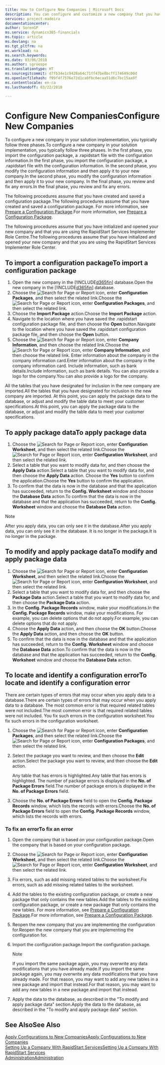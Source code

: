```yaml
---
title: How to Configure New Companies | Microsoft Docs
description: You can configure and customize a new company that you have created. To fine tune your implementation, you proceed in three phases to complete your configuration.
services: project-madeira
documentationcenter: 
author: SorenGP
ms.service: dynamics365-financials
ms.topic: article
ms.devlang: na
ms.tgt_pltfrm: na
ms.workload: na
ms.search.keywords: 
ms.date: 03/06/2018
ms.author: sgroespe
ms.translationtype: HT
ms.sourcegitcommit: d7fb34e1c9428a64c71ff47be8bcff174649c00d
ms.openlocfilehash: f99f4f7576e72d1ca0fbc6ecaa51d6c7bc15aa9f
ms.contentlocale: en-ca
ms.lasthandoff: 03/22/2018

---
```

# <a name="configure-new-companies"></a><span data-ttu-id="be999-104">Configure New Companies</span><span class="sxs-lookup"><span data-stu-id="be999-104">Configure New Companies</span></span>
<span data-ttu-id="be999-105">To configure a new company in your solution implementation, you typically follow three phases.</span><span class="sxs-lookup"><span data-stu-id="be999-105">To configure a new company in your solution implementation, you typically follow three phases.</span></span> <span data-ttu-id="be999-106">In the first phase, you import the configuration package, a .rapidstart file with the configuration information.</span><span class="sxs-lookup"><span data-stu-id="be999-106">In the first phase, you import the configuration package, a .rapidstart file with the configuration information.</span></span> <span data-ttu-id="be999-107">In the second phase, you modify the configuration information and then apply it to your new company.</span><span class="sxs-lookup"><span data-stu-id="be999-107">In the second phase, you modify the configuration information and then apply it to your new company.</span></span> <span data-ttu-id="be999-108">In the final phase, you review and fix any errors.</span><span class="sxs-lookup"><span data-stu-id="be999-108">In the final phase, you review and fix any errors.</span></span>  

<span data-ttu-id="be999-109">The following procedures assume that you have created and saved a configuration package.</span><span class="sxs-lookup"><span data-stu-id="be999-109">The following procedures assume that you have created and saved a configuration package.</span></span> <span data-ttu-id="be999-110">For more information, see [Prepare a Configuration Package](admin-how-to-prepare-a-configuration-package.md).</span><span class="sxs-lookup"><span data-stu-id="be999-110">For more information, see [Prepare a Configuration Package](admin-how-to-prepare-a-configuration-package.md).</span></span>  

<span data-ttu-id="be999-111">The following procedures assume that you have initialized and opened your new company and that you are using the RapidStart Services Implementer Role Centre.</span><span class="sxs-lookup"><span data-stu-id="be999-111">The following procedures assume that you have initialized and opened your new company and that you are using the RapidStart Services Implementer Role Center.</span></span>

## <a name="to-import-a-configuration-package"></a><span data-ttu-id="be999-112">To import a configuration package</span><span class="sxs-lookup"><span data-stu-id="be999-112">To import a configuration package</span></span>  
1. <span data-ttu-id="be999-113">Open the new company in the [!INCLUDE[d365fin](includes/d365fin_md.md)] database.</span><span class="sxs-lookup"><span data-stu-id="be999-113">Open the new company in the [!INCLUDE[d365fin](includes/d365fin_md.md)] database.</span></span>  
2. <span data-ttu-id="be999-114">Choose the ![Search for Page or Report](media/ui-search/search_small.png "Search for Page or Report icon") icon, enter **Configuration Packages**, and then select the related link.</span><span class="sxs-lookup"><span data-stu-id="be999-114">Choose the ![Search for Page or Report](media/ui-search/search_small.png "Search for Page or Report icon") icon, enter **Configuration Packages**, and then select the related link.</span></span>  
3. <span data-ttu-id="be999-115">Choose the **Import Package** action.</span><span class="sxs-lookup"><span data-stu-id="be999-115">Choose the **Import Package** action.</span></span>  
4. <span data-ttu-id="be999-116">Navigate to the location where you have saved the .rapidstart configuration package file, and then choose the **Open** button.</span><span class="sxs-lookup"><span data-stu-id="be999-116">Navigate to the location where you have saved the .rapidstart configuration package file, and then choose the **Open** button.</span></span>  
5. <span data-ttu-id="be999-117">Choose the ![Search for Page or Report](media/ui-search/search_small.png "Search for Page or Report icon") icon, enter **Company Information**, and then choose the related link.</span><span class="sxs-lookup"><span data-stu-id="be999-117">Choose the ![Search for Page or Report](media/ui-search/search_small.png "Search for Page or Report icon") icon, enter **Company Information**, and then choose the related link.</span></span> <span data-ttu-id="be999-118">Enter information about the company in the company information card.</span><span class="sxs-lookup"><span data-stu-id="be999-118">Enter information about the company in the company information card.</span></span> <span data-ttu-id="be999-119">Include information, such as bank details.</span><span class="sxs-lookup"><span data-stu-id="be999-119">Include information, such as bank details.</span></span> <span data-ttu-id="be999-120">You can also provide a logo for the company.</span><span class="sxs-lookup"><span data-stu-id="be999-120">You can also provide a logo for the company.</span></span>  

<span data-ttu-id="be999-121">All the tables that you have designated for inclusion in the new company are imported.</span><span class="sxs-lookup"><span data-stu-id="be999-121">All the tables that you have designated for inclusion in the new company are imported.</span></span> <span data-ttu-id="be999-122">At this point, you can apply the package data to the database, or adjust and modify the table data to meet your customer specifications.</span><span class="sxs-lookup"><span data-stu-id="be999-122">At this point, you can apply the package data to the database, or adjust and modify the table data to meet your customer specifications.</span></span>  

## <a name="to-apply-package-data"></a><span data-ttu-id="be999-123">To apply package data</span><span class="sxs-lookup"><span data-stu-id="be999-123">To apply package data</span></span>  
1. <span data-ttu-id="be999-124">Choose the ![Search for Page or Report](media/ui-search/search_small.png "Search for Page or Report icon") icon, enter **Configuration Worksheet**, and then select the related link.</span><span class="sxs-lookup"><span data-stu-id="be999-124">Choose the ![Search for Page or Report](media/ui-search/search_small.png "Search for Page or Report icon") icon, enter **Configuration Worksheet**, and then select the related link.</span></span>  
2. <span data-ttu-id="be999-125">Select a table that you want to modify data for, and then choose the **Apply Data** action.</span><span class="sxs-lookup"><span data-stu-id="be999-125">Select a table that you want to modify data for, and then choose the **Apply Data** action.</span></span> <span data-ttu-id="be999-126">Choose the **Yes** button to confirm the application.</span><span class="sxs-lookup"><span data-stu-id="be999-126">Choose the **Yes** button to confirm the application.</span></span>
3. <span data-ttu-id="be999-127">To confirm that the data is now in the database and that the application has succeeded, return to the **Config. Worksheet** window and choose the **Database Data** action.</span><span class="sxs-lookup"><span data-stu-id="be999-127">To confirm that the data is now in the database and that the application has succeeded, return to the **Config. Worksheet** window and choose the **Database Data** action.</span></span>  

> [!NOTE]  
>  <span data-ttu-id="be999-128">After you apply data, you can only see it in the database.</span><span class="sxs-lookup"><span data-stu-id="be999-128">After you apply data, you can only see it in the database.</span></span> <span data-ttu-id="be999-129">It is no longer in the package.</span><span class="sxs-lookup"><span data-stu-id="be999-129">It is no longer in the package.</span></span>  

## <a name="to-modify-and-apply-package-data"></a><span data-ttu-id="be999-130">To modify and apply package data</span><span class="sxs-lookup"><span data-stu-id="be999-130">To modify and apply package data</span></span>  
1. <span data-ttu-id="be999-131">Choose the ![Search for Page or Report](media/ui-search/search_small.png "Search for Page or Report icon") icon, enter **Configuration Worksheet**, and then select the related link.</span><span class="sxs-lookup"><span data-stu-id="be999-131">Choose the ![Search for Page or Report](media/ui-search/search_small.png "Search for Page or Report icon") icon, enter **Configuration Worksheet**, and then select the related link.</span></span>  
2. <span data-ttu-id="be999-132">Select a table that you want to modify data for, and then choose the **Package Data** action.</span><span class="sxs-lookup"><span data-stu-id="be999-132">Select a table that you want to modify data for, and then choose the **Package Data** action.</span></span>  
3. <span data-ttu-id="be999-133">In the **Config. Package Records** window, make your modifications.</span><span class="sxs-lookup"><span data-stu-id="be999-133">In the **Config. Package Records** window, make your modifications.</span></span> <span data-ttu-id="be999-134">For example, you can delete options that do not apply.</span><span class="sxs-lookup"><span data-stu-id="be999-134">For example, you can delete options that do not apply.</span></span>  
4. <span data-ttu-id="be999-135">Choose the **Apply Data** action, and then choose the **OK** button.</span><span class="sxs-lookup"><span data-stu-id="be999-135">Choose the **Apply Data** action, and then choose the **OK** button.</span></span>  
5. <span data-ttu-id="be999-136">To confirm that the data is now in the database and that the application has succeeded, return to the **Config. Worksheet** window and choose the **Database Data** action.</span><span class="sxs-lookup"><span data-stu-id="be999-136">To confirm that the data is now in the database and that the application has succeeded, return to the **Config. Worksheet** window and choose the **Database Data** action.</span></span>  

## <a name="to-locate-and-identify-a-configuration-error"></a><span data-ttu-id="be999-137">To locate and identify a configuration error</span><span class="sxs-lookup"><span data-stu-id="be999-137">To locate and identify a configuration error</span></span>  
<span data-ttu-id="be999-138">There are certain types of errors that may occur when you apply data to a database.</span><span class="sxs-lookup"><span data-stu-id="be999-138">There are certain types of errors that may occur when you apply data to a database.</span></span> <span data-ttu-id="be999-139">The most common error is that required related tables were not included.</span><span class="sxs-lookup"><span data-stu-id="be999-139">The most common error is that required related tables were not included.</span></span> <span data-ttu-id="be999-140">You fix such errors in the configuration worksheet.</span><span class="sxs-lookup"><span data-stu-id="be999-140">You fix such errors in the configuration worksheet.</span></span>

1. <span data-ttu-id="be999-141">Choose the ![Search for Page or Report](media/ui-search/search_small.png "Search for Page or Report icon") icon, enter **Configuration Packages**, and then select the related link.</span><span class="sxs-lookup"><span data-stu-id="be999-141">Choose the ![Search for Page or Report](media/ui-search/search_small.png "Search for Page or Report icon") icon, enter **Configuration Packages**, and then select the related link.</span></span>  
2. <span data-ttu-id="be999-142">Select the package you want to review, and then choose the **Edit** action.</span><span class="sxs-lookup"><span data-stu-id="be999-142">Select the package you want to review, and then choose the **Edit** action.</span></span>  

    <span data-ttu-id="be999-143">Any table that has errors is highlighted.</span><span class="sxs-lookup"><span data-stu-id="be999-143">Any table that has errors is highlighted.</span></span> <span data-ttu-id="be999-144">The number of package errors is displayed in the **No. of Package Errors** field.</span><span class="sxs-lookup"><span data-stu-id="be999-144">The number of package errors is displayed in the **No. of Package Errors** field.</span></span>  

3. <span data-ttu-id="be999-145">Choose the **No. of Package Errors** field to open the **Config. Package Records** window, which lists the records with errors.</span><span class="sxs-lookup"><span data-stu-id="be999-145">Choose the **No. of Package Errors** field to open the **Config. Package Records** window, which lists the records with errors.</span></span>  

### <a name="to-fix-an-error"></a><span data-ttu-id="be999-146">To fix an error</span><span class="sxs-lookup"><span data-stu-id="be999-146">To fix an error</span></span>  
1. <span data-ttu-id="be999-147">Open the company that is based on your configuration package.</span><span class="sxs-lookup"><span data-stu-id="be999-147">Open the company that is based on your configuration package.</span></span>  
2. <span data-ttu-id="be999-148">Choose the ![Search for Page or Report](media/ui-search/search_small.png "Search for Page or Report icon") icon, enter **Configuration Worksheet**, and then select the related link.</span><span class="sxs-lookup"><span data-stu-id="be999-148">Choose the ![Search for Page or Report](media/ui-search/search_small.png "Search for Page or Report icon") icon, enter **Configuration Worksheet**, and then select the related link.</span></span>  
3. <span data-ttu-id="be999-149">Fix errors, such as add missing related tables to the worksheet.</span><span class="sxs-lookup"><span data-stu-id="be999-149">Fix errors, such as add missing related tables to the worksheet.</span></span>  
4. <span data-ttu-id="be999-150">Add the tables to the existing configuration package, or create a new package that only contains the new tables.</span><span class="sxs-lookup"><span data-stu-id="be999-150">Add the tables to the existing configuration package, or create a new package that only contains the new tables.</span></span> <span data-ttu-id="be999-151">For more information, see [Prepare a Configuration Package](admin-how-to-prepare-a-configuration-package.md).</span><span class="sxs-lookup"><span data-stu-id="be999-151">For more information, see [Prepare a Configuration Package](admin-how-to-prepare-a-configuration-package.md).</span></span>  
5. <span data-ttu-id="be999-152">Reopen the new company that you are implementing the configuration for.</span><span class="sxs-lookup"><span data-stu-id="be999-152">Reopen the new company that you are implementing the configuration for.</span></span>  
6. <span data-ttu-id="be999-153">Import the configuration package.</span><span class="sxs-lookup"><span data-stu-id="be999-153">Import the configuration package.</span></span>  

    > [!NOTE]  
    >  <span data-ttu-id="be999-154">If you import the same package again, you may overwrite any data modifications that you have already made.</span><span class="sxs-lookup"><span data-stu-id="be999-154">If you import the same package again, you may overwrite any data modifications that you have already made.</span></span> <span data-ttu-id="be999-155">For that reason, you may want to add any new tables in a new package and import that instead.</span><span class="sxs-lookup"><span data-stu-id="be999-155">For that reason, you may want to add any new tables in a new package and import that instead.</span></span>  

7. <span data-ttu-id="be999-156">Apply the data to the database, as described in the "To modify and apply package data" section.</span><span class="sxs-lookup"><span data-stu-id="be999-156">Apply the data to the database, as described in the "To modify and apply package data" section.</span></span>

## <a name="see-also"></a><span data-ttu-id="be999-157">See Also</span><span class="sxs-lookup"><span data-stu-id="be999-157">See Also</span></span>  
[<span data-ttu-id="be999-158">Apply Configurations to New Companies</span><span class="sxs-lookup"><span data-stu-id="be999-158">Apply Configurations to New Companies</span></span>](admin-apply-configuration-to-new-companies.md)  
[<span data-ttu-id="be999-159">Setting Up a Company With RapidStart Services</span><span class="sxs-lookup"><span data-stu-id="be999-159">Setting Up a Company With RapidStart Services</span></span>](admin-set-up-a-company-with-rapidstart.md)  
[<span data-ttu-id="be999-160">Administration</span><span class="sxs-lookup"><span data-stu-id="be999-160">Administration</span></span>](admin-setup-and-administration.md)

